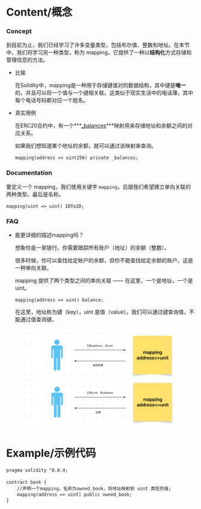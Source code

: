 # Content/概念

### Concept

到目前为止，我们已经学习了许多变量类型，包括布尔值、整数和地址。在本节中，我们将学习另一种类型，称为 mapping，它提供了一种以**结构化**方式存储和管理信息的方法。

- 比喻
    
    在Solidity中，mapping是一种用于存储键值对的数据结构，其中键是**唯一**的，并且可以将一个值与一个键相关联。这类似于现实生活中的电话簿，其中每个电话号码都对应一个姓名。
    
- 真实用例
    
    在ERC20合约中，有一个***[_balances](https://github.com/OpenZeppelin/openzeppelin-contracts/blob/8186c07a83c09046c6fbaa90a035ee47e4d7d785/contracts/token/ERC20/ERC20.sol#L39)***映射用来存储地址和余额之间的对应关系。
    
    如果我们想知道某个地址的余额，就可以通过该映射来查询。
    
    ```solidity
    mapping(address => uint256) private _balances;
    ```
    

### Documentation

要定义一个 mapping，我们使用关键字 `mapping`，后跟我们希望建立单向关联的两种类型。最后是名称。

```solidity
mapping(uint => uint) IDToID;
```

### FAQ

- 能更详细的描述mapping吗？
    
    想象你是一家银行。你需要跟踪所有账户（地址）的余额（整数）。
    
    很多时候，你可以查找给定帐户的余额，但你不能查找给定余额的账户。这是一种单向关联。
    
    mapping 提供了两个类型之间的单向关联 —— 在这里，一个是地址，一个是 uint。
    
    ```solidity
    mapping(address => uint) balance;
    ```
    
    在这里，地址称为键（key），uint 是值（value）。我们可以通过键查询值，不能通过值查询键。
    
    ![C93F51B0-4EC0-4EB4-828C-2133CE3E6027.jpeg](./img/1-1.jpeg)

# Example/示例代码

```solidity
pragma solidity ^0.8.4;

contract book {
	//声明一个mapping，名称为owned_book，将地址映射到 uint 类型的值;
	mapping(address => uint) public owned_book;
}
```